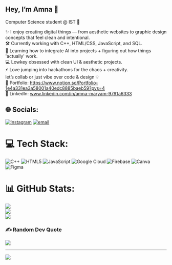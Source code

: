 ## Hey, I’m Amna 👋
Computer Science student @ IST 🚀

✨ I enjoy creating digital things — from aesthetic websites to graphic design concepts that feel clean and intentional. <br/>
🛠 Currently working with C++, HTML/CSS, JavaScript, and SQL.<br/>
🧠 Learning how to integrate AI into projects + figuring out how things 'actually' work.<br/>
💻 Lowkey obsessed with clean UI & aesthetic projects.<br/>
⚡ Love jumping into hackathons for the chaos + creativity.<br/>
let’s collab or just vibe over code & design 💡<br/>
📎 Portfolio: https://www.notion.so/Portfolio-1e4a331ea3a58001a40edc8885baeb59?pvs=4 <br/>
📎 LinkedIn: www.linkedin.com/in/amna-maryam-9791a6333


## 🌐 Socials:
[![Instagram](https://img.shields.io/badge/Instagram-%23E4405F.svg?logo=Instagram&logoColor=white)](https://instagram.com/ammnma_) [![email](https://img.shields.io/badge/Email-D14836?logo=gmail&logoColor=white)](mailto:amnamjad71@gmail.com) 

# 💻 Tech Stack:
![C++](https://img.shields.io/badge/c++-%2300599C.svg?style=for-the-badge&logo=c%2B%2B&logoColor=white) ![HTML5](https://img.shields.io/badge/html5-%23E34F26.svg?style=for-the-badge&logo=html5&logoColor=white) ![JavaScript](https://img.shields.io/badge/javascript-%23323330.svg?style=for-the-badge&logo=javascript&logoColor=%23F7DF1E) ![Google Cloud](https://img.shields.io/badge/GoogleCloud-%234285F4.svg?style=for-the-badge&logo=google-cloud&logoColor=white) ![Firebase](https://img.shields.io/badge/firebase-%23039BE5.svg?style=for-the-badge&logo=firebase) ![Canva](https://img.shields.io/badge/Canva-%2300C4CC.svg?style=for-the-badge&logo=Canva&logoColor=white) ![Figma](https://img.shields.io/badge/figma-%23F24E1E.svg?style=for-the-badge&logo=figma&logoColor=white)
# 📊 GitHub Stats:
![](https://github-readme-stats.vercel.app/api?username=ammnma&theme=vue&hide_border=false&include_all_commits=true&count_private=false)<br/>
![](https://nirzak-streak-stats.vercel.app/?user=ammnma&theme=vue&hide_border=false)<br/>
![](https://github-readme-stats.vercel.app/api/top-langs/?username=ammnma&theme=vue&hide_border=false&include_all_commits=true&count_private=false&layout=compact)

### ✍️ Random Dev Quote
![](https://quotes-github-readme.vercel.app/api?type=horizontal&theme=tokyonight)

---
[![](https://visitcount.itsvg.in/api?id=ammnma&icon=0&color=0)](https://visitcount.itsvg.in)

<!-- Proudly created with GPRM ( https://gprm.itsvg.in ) -->
